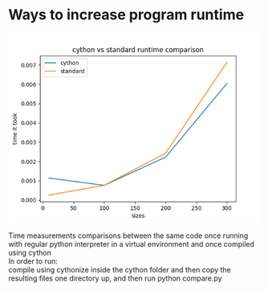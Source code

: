 
# Ways to increase program runtime
![plot](plot.png "plot of time comparisons")

Time measurements comparisons between the same code once running with regular python interpreter in a virtual environment and once compiled using cython  
In order to run:  
compile using cythonize inside the cython folder and then copy the resulting files one directory up, and then run python compare.py
